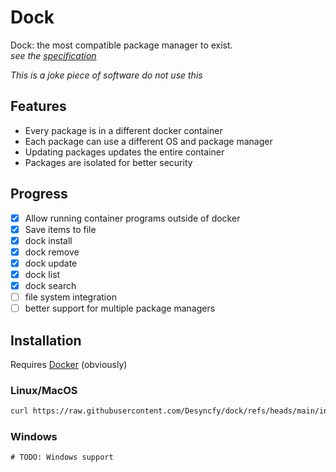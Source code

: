 # Dock

Dock: the most compatible package manager to exist.<br>
_see the [specification](spec.md)_

_This is a joke piece of software do not use this_
## Features

- Every package is in a different docker container
- Each package can use a different OS and package manager
- Updating packages updates the entire container
- Packages are isolated for better security

## Progress

- [x] Allow running container programs outside of docker
- [x] Save items to file
- [x] dock install
- [x] dock remove
- [x] dock update
- [x] dock list
- [x] dock search
- [ ] file system integration
- [ ] better support for multiple package managers

## Installation

Requires [Docker](https://docs.docker.com/get-docker/) (obviously)

### Linux/MacOS
```sh
curl https://raw.githubusercontent.com/Desyncfy/dock/refs/heads/main/install.sh | sh
```

### Windows
```bat
# TODO: Windows support 
```

